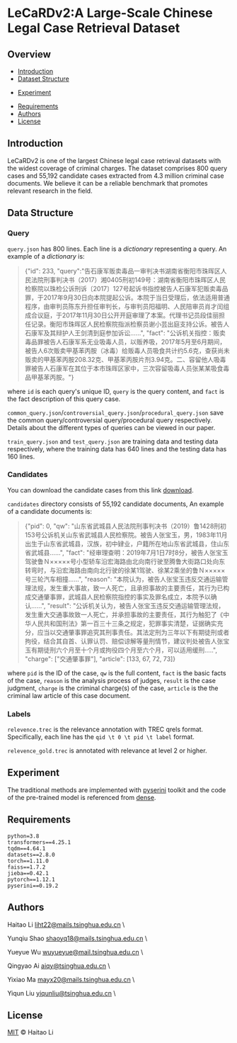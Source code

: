 <!--
 * @Author: lihaitao
 * @Date: 2023-02-28 23:34:00
 * @LastEditors: Do not edit
 * @LastEditTime: 2023-03-02 12:17:08
 * @FilePath: /LeCaRD2.0/LeCaRDv2/README.md
-->
# LeCaRDv2:A Large-Scale Chinese Legal Case Retrieval Dataset



## Overview

- [Introduction](#introduction)
- [Dataset Structure](#dataset-structure)
<!-- - [Install](#install) -->
- [Experiment](#experiment)
<!-- - [Evaluation](#evaluation) -->
- [Requirements](#requirements)
- [Authors](#authors)
- [License](#license)

## Introduction
LeCaRDv2 is one of the largest Chinese legal case retrieval datasets with the widest coverage of criminal charges. The dataset comprises 800 query cases and 55,192 candidate cases extracted from 4.3 million criminal case documents. We believe it can be a reliable benchmark that promotes relevant research in the field.

## Data Structure

### Query
`query.json` has 800 lines. Each line is a *dictionary* representing a query. An example of a *dictionary* is:

> {"id": 233, "query":"告石康军贩卖毒品一审判决书湖南省衡阳市珠晖区人民法院刑事判决书（2017）湘0405刑初149号：湖南省衡阳市珠晖区人民检察院以珠检公诉刑诉〔2017〕127号起诉书指控被告人石康军犯贩卖毒品罪，于2017年9月30日向本院提起公诉。本院于当日受理后，依法适用普通程序，由审判员陈东升担任审判长，与审判员阳福明、人民陪审员肖才闰组成合议庭，于2017年11月30日公开开庭审理了本案。代理书记员段佳丽担任记录。衡阳市珠晖区人民检察院指派检察员谢小芸出庭支持公诉。被告人石康军及其辩护人王剑清到庭参加诉讼......", "fact": "公诉机关指控：贩卖毒品罪被告人石康军系无业吸毒人员，以贩养吸，2017年5月至6月期间，被告人6次贩卖甲基苯丙胺（冰毒）给贩毒人员吸食共计约5.6克，查获尚未贩卖的甲基苯丙胺208.32克、甲基苯丙胺片剂3.94克。二、容留他人吸毒罪被告人石康军在其位于本市珠晖区家中，三次容留吸毒人员张某某吸食毒品甲基苯丙胺。"}

where `id` is each query's unique ID, `query` is the query content, and `fact` is the fact description of this query case.

`common_query.json`/`controversial_query.json`/`procedural_query.json` save the common query/controversial query/procedural query respectively. Details about the different types of queries can be viewed in our paper.

`train_query.json` and `test_query.json` are training data and testing data respectively, where the training data has 640 lines and the testing data has 160 lines.

### Candidates
You can download the candidate cases from this link [download](https://drive.google.com/file/d/1CqQ0ID5_9-qxaZm9TGLh38dVhLfYnl_C/view?usp=share_link).

`candidates` directory consists of 55,192 candidate documents, An example of a candidate documents is:

> {"pid": 0, "qw": "山东省武城县人民法院刑事判决书（2019）鲁1428刑初153号公诉机关山东省武城县人民检察院。被告人张宝玉，男，1983年11月出生于山东省武城县，汉族，初中肄业，户籍所在地山东省武城县，住山东省武城县......", "fact": "经审理查明：2019年7月1日7时8分，被告人张宝玉驾驶鲁Ｎ×××××号小型轿车沿宏海路由北向南行驶至腾鲁大街路口处向东转弯时，与沿宏海路由南向北行驶的徐某1驾驶、徐某2乘坐的鲁Ｎ×××××号三轮汽车相撞......", "reason": "本院认为，被告人张宝玉违反交通运输管理法规，发生重大事故，致一人死亡，且承担事故的主要责任，其行为已构成交通肇事罪，武城县人民检察院指控的事实及罪名成立，本院予以确认......", "result": "公诉机关认为，被告人张宝玉违反交通运输管理法规，发生重大交通事故致一人死亡，并承担事故的主要责任，其行为触犯了《中华人民共和国刑法》第一百三十三条之规定，犯罪事实清楚，证据确实充分，应当以交通肇事罪追究其刑事责任。其法定刑为三年以下有期徒刑或者拘役，结合其自首、认罪认罚、赔偿谅解等量刑情节，建议判处被告人张宝玉有期徒刑六个月至十个月或拘役四个月至六个月，可以适用缓刑.....", "charge": ["交通肇事罪"], "article": [133, 67, 72, 73]}

where `pid` is the ID of the case, `qw` is the full content,  `fact` is the basic facts of the case, `reason` is the analysis process of judges, `result` is the case judgment, `charge` is the criminal charge(s) of the case, `article` is the the criminal law article of this case document.

### Labels
`relevence.trec` is the relevance annotation with TREC qrels format. Specifically, each line has the `qid \t 0 \t pid \t label` format.

`relevence_gold.trec` is annotated with relevance at level 2 or higher.

## Experiment
The traditional methods are implemented with [pyserini](https://github.com/castorini/pyserini) toolkit and the code of the pre-trained model is referenced from [dense](https://github.com/luyug/Dense).




<!-- ## Evaluation -->



## Requirements

```
python=3.8
transformers==4.25.1
tqdm==4.64.1
datasets==2.8.0
torch==1.11.0
faiss==1.7.2
jieba==0.42.1
pytorch==1.12.1
pyserini==0.19.2
```

## Authors

Haitao Li liht22@mails.tsinghua.edu.cn \

Yunqiu Shao  shaoyq18@mails.tsinghua.edu.cn \

Yueyue Wu wuyueyue@mail.tsinghua.edu.cn \

Qingyao Ai aiqy@tsinghua.edu.cn \

Yixiao Ma mayx20@mails.tsinghua.edu.cn \

Yiqun Liu yiqunliu@tsinghua.edu.cn \

## License

[MIT](LICENSE) © Haitao Li